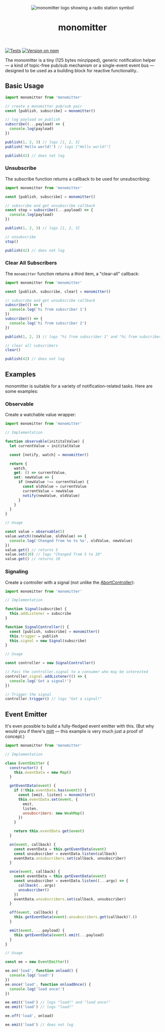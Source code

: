 <div align="center">
  <br>
  <br>

![monomitter logo showing a radio station symbol](logo.svg)

# monomitter

  <br>
</div>

[![Tests](https://badgen.net/github/checks/loilo/monomitter/master)](https://github.com/loilo/monomitter/actions)
[![Version on npm](https://badgen.net/npm/v/monomitter)](https://www.npmjs.com/package/monomitter)

The monomitter is a tiny (125 bytes minzipped), generic notification helper — a kind of topic-free pub/sub mechanism or a single-event event bus — designed to be used as a building block for reactive functionality..

## Basic Usage

```js
import monomitter from 'monomitter'

// create a monomitter pub/sub pair
const [publish, subscribe] = monomitter()

// log payload on publish
subscribe((...payload) => {
  console.log(payload)
})

publish(1, 2, 3) // logs [1, 2, 3]
publish('Hello world!') // logs ["Hello world!"]

publish(42) // does not log
```

### Unsubscribe

The subscribe function returns a callback to be used for unsubscribing:

```js
import monomitter from 'monomitter'

const [publish, subscribe] = monomitter()

// subscribe and get unsubscribe callback
const stop = subscribe((...payload) => {
  console.log(payload)
})

publish(1, 2, 3) // logs [1, 2, 3]

// unsubscribe
stop()

publish(42) // does not log
```

### Clear All Subscribers

The `monomitter` function returns a third item, a "clear-all" callback:

```js
import monomitter from 'monomitter'

const [publish, subscribe, clear] = monomitter()

// subscribe and get unsubscribe callback
subscribe(() => {
  console.log('hi from subscriber 1')
})
subscribe(() => {
  console.log('hi from subscriber 2')
})

publish(1, 2, 3) // logs "hi from subscriber 1" and "hi from subscriber 2"

// clear all subscribers
clear()

publish(42) // does not log
```

## Examples

monomitter is suitable for a variety of notification-related tasks. Here are some examples:

### Observable

Create a watchable value wrapper:

```js
import monomitter from 'monomitter'

// Implementation

function observable(inititalValue) {
  let currentValue = inititalValue

  const [notify, watch] = monomitter()

  return {
    watch,
    get: () => currentValue,
    set: newValue => {
      if (newValue !== currentValue) {
        const oldValue = currentValue
        currentValue = newValue
        notify(newValue, oldValue)
      }
    }
  }
}

// Usage

const value = observable(5)
value.watch((newValue, oldValue) => {
  console.log('Changed from %o to %o', oldValue, newValue)
})
value.get() // returns 5
value.set(10) // logs "Changed from 5 to 10"
value.get() // returns 10
```

### Signaling

Create a controller with a signal (not unlike the [AbortController](https://developer.mozilla.org/en-US/docs/Web/API/AbortController)):

```js
import monomitter from 'monomitter'

// Implementation

function Signal(subscribe) {
  this.addListener = subscribe
}

function SignalController() {
  const [publish, subscribe] = monomitter()
  this.trigger = publish
  this.signal = new Signal(subscribe)
}

// Usage

const controller = new SignalController()

// Pass the controller.signal to a consumer who may be interested
controller.signal.addListener(() => {
  console.log('Got a signal!')
})

// Trigger the signal
controller.trigger() // logs "Got a signal!"
```

## Event Emitter

It's even possible to build a fully-fledged event emitter with this. (But why would you if there's [mitt](https://npmjs.com/package/mitt) — this example is very much just a proof of concept.)

```js
import monomitter from 'monomitter'

// Implementation

class EventEmitter {
  constructor() {
    this.eventData = new Map()
  }

  getEventData(event) {
    if (!this.eventData.has(event)) {
      const [emit, listen] = monomitter()
      this.eventData.set(event, {
        emit,
        listen,
        unsubscribers: new WeakMap()
      })
    }

    return this.eventData.get(event)
  }

  on(event, callback) {
    const eventData = this.getEventData(event)
    const unsubscriber = eventData.listen(callback)
    eventData.unsubscribers.set(callback, unsubscriber)
  }

  once(event, callback) {
    const eventData = this.getEventData(event)
    const unsubscriber = eventData.listen((...args) => {
      callback(...args)
      unsubscriber()
    })
    eventData.unsubscribers.set(callback, unsubscriber)
  }

  off(event, callback) {
    this.getEventData(event).unsubscribers.get(callback)?.()
  }

  emit(event, ...payload) {
    this.getEventData(event).emit(...payload)
  }
}

// Usage

const ee = new EventEmitter()

ee.on('load', function onload() {
  console.log('load!')
})
ee.once('load', function onloadOnce() {
  console.log('load once!')
})

ee.emit('load') // logs "load!" and "load once!"
ee.emit('load') // logs "load!"

ee.off('load', onload)

ee.emit('load') // does not log
```
